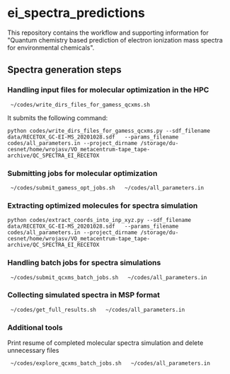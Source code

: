 # ei_spectra_predictions

This repository contains the workflow and supporting information for "Quantum chemistry based prediction of electron ionization mass spectra for environmental chemicals".


## Spectra generation steps

### Handling input files for molecular optimization in the HPC

```
 ~/codes/write_dirs_files_for_gamess_qcxms.sh   
```

It submits the following command:
```
python codes/write_dirs_files_for_gamess_qcxms.py --sdf_filename data/RECETOX_GC-EI-MS_20201028.sdf   --params_filename codes/all_parameters.in --project_dirname /storage/du-cesnet/home/wrojasv/VO_metacentrum-tape_tape-archive/QC_SPECTRA_EI_RECETOX
```

### Submitting jobs for molecular optimization
```
 ~/codes/submit_gamess_opt_jobs.sh   ~/codes/all_parameters.in
```

### Extracting optimized molecules for spectra simulation
```
python codes/extract_coords_into_inp_xyz.py --sdf_filename data/RECETOX_GC-EI-MS_20201028.sdf   --params_filename codes/all_parameters.in --project_dirname /storage/du-cesnet/home/wrojasv/VO_metacentrum-tape_tape-archive/QC_SPECTRA_EI_RECETOX
```

### Handling batch jobs for spectra simulations
```
 ~/codes/submit_qcxms_batch_jobs.sh   ~/codes/all_parameters.in
```

### Collecting simulated spectra in MSP format
```
 ~/codes/get_full_results.sh   ~/codes/all_parameters.in
```

### Additional tools
Print resume of completed molecular spectra simulation and delete unnecessary files
```
 ~/codes/explore_qcxms_batch_jobs.sh   ~/codes/all_parameters.in
```
